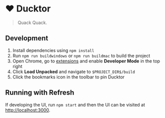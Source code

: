 # ❤️ Ducktor

> Quack Quack.

## Development

1. Install dependencies using `npm install`
2. Run `npm run buildwindows` or `npm run buildmac` to build the project
3. Open Chrome, go to [extensions](chrome://extensions/) and enable **Developer Mode** in the top right
4. Click **Load Unpacked** and navigate to `$PROJECT_DIR$/build`
5. Click the bookmarks icon in the toolbar to pin Ducktor

## Running with Refresh

If developing the UI, run `npm start` and then the UI can be visited at [http://localhost:3000](http://localhost:3000).
